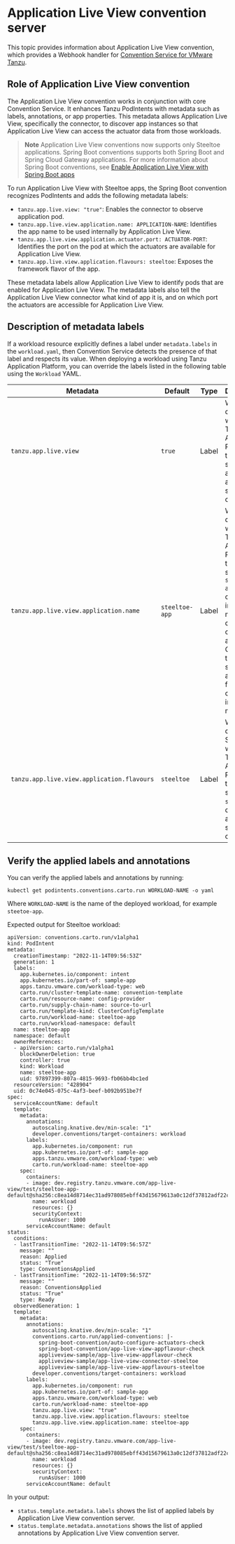 # Application Live View convention server

This topic provides information about Application Live View convention, which provides a
Webhook handler for
[Convention Service for VMware Tanzu](https://docs.vmware.com/en/Tanzu-Application-Platform/1.1/tap/GUID-convention-service-about.html).

## <a id="role"></a> Role of Application Live View convention

The Application Live View convention works in conjunction with core Convention Service.
It enhances Tanzu PodIntents with metadata such as labels, annotations, or app properties.
This metadata allows Application Live View, specifically the connector, to discover
app instances so that Application Live View can access the actuator data from those workloads.

>**Note** Application Live View conventions now supports only Steeltoe applications. Spring Boot conventions supports both Spring Boot and Spring Cloud Gateway applications. For more information about Spring Boot conventions, see [Enable Application Live View with Spring Boot apps](../../spring-boot-conventions/enabling-app-live-view.hbs.md)

To run Application Live View with Steeltoe apps, the Spring Boot convention recognizes PodIntents and adds the following metadata labels:

- `tanzu.app.live.view: "true"`: Enables the connector to observe application pod.
- `tanzu.app.live.view.application.name: APPLICATION-NAME`: Identifies the app name to be used internally by Application Live View.
- `tanzu.app.live.view.application.actuator.port: ACTUATOR-PORT`: Identifies the port on the pod at which the actuators are available for Application Live View.
- `tanzu.app.live.view.application.flavours: steeltoe`: Exposes the framework flavor of the app.

These metadata labels allow Application Live View to identify pods that are enabled for Application Live View. The metadata labels also tell the Application Live View connector what kind of app it is, and on which port the actuators are accessible
for Application Live View.

## <a id="desc-metadata"></a> Description of metadata labels

If a workload resource explicitly defines a label under `metadata.labels` in the
`workload.yaml`, then Convention Service detects the presence of that label and respects its value.
When deploying a workload using Tanzu Application Platform,
you can override the labels listed in the following table using the `Workload` YAML.

| Metadata | Default | Type | Description |
| --- | --- | --- | --- |
| `tanzu.app.live.view` | `true` | Label | When deploying a workload in Tanzu Application Platform, this label is set to `true` as default across the supply chain. |
| `tanzu.app.live.view.application.name` | `steeltoe-app` | Label | When deploying a workload in Tanzu Application Platform, this label is set to `steeltoe-app` if the container image metadata does not contain the app name. Otherwise, the label is set to the app name from container image metadata. |
| `tanzu.app.live.view.application.flavours` | `steeltoe` | Label | When deploying a Spring Boot workload in Tanzu Application Platform, this label is set to `steeltoe` as default across the supply chain.

## <a id="verify"></a> Verify the applied labels and annotations

You can verify the applied labels and annotations by running:

```console
kubectl get podintents.conventions.carto.run WORKLOAD-NAME -o yaml
```

Where `WORKLOAD-NAME` is the name of the deployed workload, for example `steetoe-app`.

Expected output for Steeltoe workload:

```console
apiVersion: conventions.carto.run/v1alpha1
kind: PodIntent
metadata:
  creationTimestamp: "2022-11-14T09:56:53Z"
  generation: 1
  labels:
    app.kubernetes.io/component: intent
    app.kubernetes.io/part-of: sample-app
    apps.tanzu.vmware.com/workload-type: web
    carto.run/cluster-template-name: convention-template
    carto.run/resource-name: config-provider
    carto.run/supply-chain-name: source-to-url
    carto.run/template-kind: ClusterConfigTemplate
    carto.run/workload-name: steeltoe-app
    carto.run/workload-namespace: default
  name: steeltoe-app
  namespace: default
  ownerReferences:
  - apiVersion: carto.run/v1alpha1
    blockOwnerDeletion: true
    controller: true
    kind: Workload
    name: steeltoe-app
    uid: 97897399-807a-4815-9693-fb06bb4bc1ed
  resourceVersion: "428904"
  uid: 0c74e045-075c-4af3-beef-b092b951be7f
spec:
  serviceAccountName: default
  template:
    metadata:
      annotations:
        autoscaling.knative.dev/min-scale: "1"
        developer.conventions/target-containers: workload
      labels:
        app.kubernetes.io/component: run
        app.kubernetes.io/part-of: sample-app
        apps.tanzu.vmware.com/workload-type: web
        carto.run/workload-name: steeltoe-app
    spec:
      containers:
      - image: dev.registry.tanzu.vmware.com/app-live-view/test/steeltoe-app-default@sha256:c8ea14d8714ec31ad978085ebff43d15679613a0c12df37812adf22cb47b5232
        name: workload
        resources: {}
        securityContext:
          runAsUser: 1000
      serviceAccountName: default
status:
  conditions:
  - lastTransitionTime: "2022-11-14T09:56:57Z"
    message: ""
    reason: Applied
    status: "True"
    type: ConventionsApplied
  - lastTransitionTime: "2022-11-14T09:56:57Z"
    message: ""
    reason: ConventionsApplied
    status: "True"
    type: Ready
  observedGeneration: 1
  template:
    metadata:
      annotations:
        autoscaling.knative.dev/min-scale: "1"
        conventions.carto.run/applied-conventions: |-
          spring-boot-convention/auto-configure-actuators-check
          spring-boot-convention/app-live-view-appflavour-check
          appliveview-sample/app-live-view-appflavour-check
          appliveview-sample/app-live-view-connector-steeltoe
          appliveview-sample/app-live-view-appflavours-steeltoe
        developer.conventions/target-containers: workload
      labels:
        app.kubernetes.io/component: run
        app.kubernetes.io/part-of: sample-app
        apps.tanzu.vmware.com/workload-type: web
        carto.run/workload-name: steeltoe-app
        tanzu.app.live.view: "true"
        tanzu.app.live.view.application.flavours: steeltoe
        tanzu.app.live.view.application.name: steeltoe-app
    spec:
      containers:
      - image: dev.registry.tanzu.vmware.com/app-live-view/test/steeltoe-app-default@sha256:c8ea14d8714ec31ad978085ebff43d15679613a0c12df37812adf22cb47b5232
        name: workload
        resources: {}
        securityContext:
          runAsUser: 1000
      serviceAccountName: default
```

In your output:

- `status.template.metadata.labels` shows the list of applied labels by Application Live View convention server.
- `status.template.metadata.annotations` shows the list of applied annotations by Application Live View convention server.
